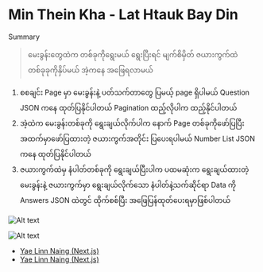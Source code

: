 # Min Thein Kha - Lat Htauk Bay Din

Summary
> မေးခွန်းတွေထဲက တစ်ခုကိုရွေးမယ်
ရွေးပြီးရင် မျက်စိမှိတ် ဇယားကွက်ထဲတစ်ခုခုကိုနှိပ်မယ်
အဲ့ကနေ အဖြေရလာမယ်

1. စစချင်း Page မှာ မေးခွန်းနဲ့ ပတ်သက်တာတွေ ပြမယ့် page ရှိပါမယ် Question JSON ကနေ ထုတ်ပြနိုင်ပါတယ် Pagination ထည့်လိုပါက ထည့်နိုင်ပါတယ်
2. အဲ့ထဲက မေးခွန်းတစ်ခုကို ရွေးချယ်လိုက်ပါက နောက် Page တစ်ခုကိုဖော်ပြပြီး အထက်မှာဖော်ပြထားတဲ့ ဇယားကွက်အတိုင်း ပြပေးရပါမယ် Number List JSON ကနေ ထုတ်ပြနိုင်ပါတယ် 
3. ဇယားကွက်ထဲမှ နံပါတ်တစ်ခုကို ရွေးချယ်ပြီးပါက ပထမဆုံးက ရွေးချယ်ထားတဲ့ မေးခွန်းနဲ့ ဇယားကွက်မှာ ရွေးချယ်လိုက်သော နံပါတ်နဲ့သက်ဆိုင်ရာ Data ကို Answers JSON ထဲတွင် ထိုက်စစ်ပြီး အဖြေပြန်ထုတ်ပေးရမှာဖြစ်ပါတယ်

![Alt text](https://raw.githubusercontent.com/sannlynnhtun-coding/MinTheinKha-LatHtaukBayDin/main/MinTheinKha%20LatHtaukBayDin%20Flow.jpg)

![Alt text](https://raw.githubusercontent.com/sannlynnhtun-coding/MinTheinKha-LatHtaukBayDin/main/MinTheinKha%20LatHtaukBayDin%20Mind%20Map.PNG)

- [Yae Linn Naing (Next.js)](https://github.com/San-Linn-Phyo/mintheinkha)
- [Yae Linn Naing (Next.js)](https://github.com/San-Linn-Phyo/mintheinkha)
